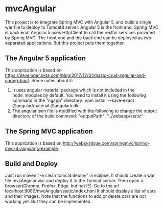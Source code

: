 # mvcAngular

This project is to integrate Spring MVC with Angular 5, and build a single war file to deploy to Tomcat8 server. 
Angular 5 is the front end. Spring MVC is back end.  Angular 5 uses HttpClient to call the restful services provided by Spring MVC.
The front end and the back end can be deployed as two separated applications. But this project puts them together. 
 

## The Angular 5 application

This application is based on https://developer.okta.com/blog/2017/12/04/basic-crud-angular-and-spring-boot. 
Some notes about it:
1. It uses angular material package which is not included in the node_modules by default. You need to install it
   using the following command in the "ngapp" directory:
    npm install --save-exact @angular/material @angular/cdk
2. The angular.json file is modified with the following to change the output directory of the build command:
    "outputPath": "../webapp/static"

## The Spring MVC application

This application is based on http://websystique.com/springmvc/spring-mvc-4-angularjs-example.

## Build and Deploy
  Just run maven "-e clean tomcat:deploy" in eclipse. It should create a war file mvcAngular.war and deploy it to the
  Tomcat server. 
  Then open a browser(Chrome, Firefox, Edge, but not IE). Go to the url localhost:8080/mvcAngular/static/index.html
  It should display a list of cars and their images. 
  Note that the functions to add or delete cars are not working yet. But they can be implemented. 